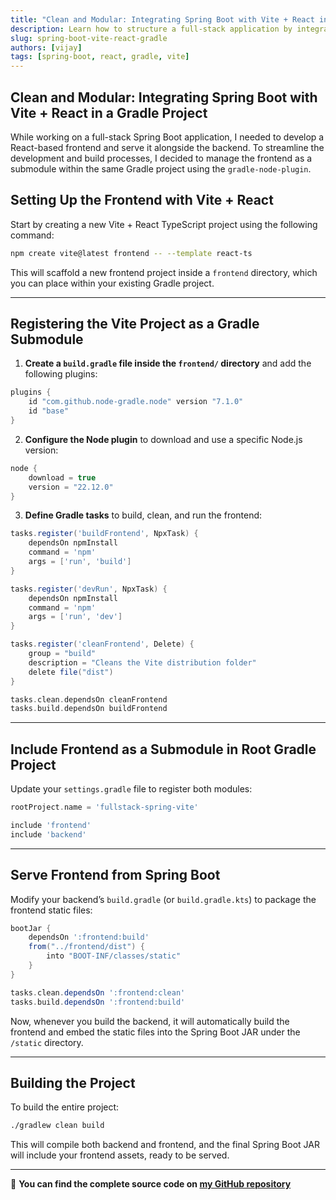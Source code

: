```yaml
---
title: "Clean and Modular: Integrating Spring Boot with Vite + React in a Gradle Project"
description: Learn how to structure a full-stack application by integrating a Vite + React frontend with a Spring Boot backend using Gradle multi-module setup.
slug: spring-boot-vite-react-gradle
authors: [vijay]
tags: [spring-boot, react, gradle, vite]
---
```


## **Clean and Modular: Integrating Spring Boot with Vite + React in a Gradle Project**

While working on a full-stack Spring Boot application, I needed to develop a React-based frontend and serve it alongside the backend. To streamline the development and build processes, I decided to manage the frontend as a submodule within the same Gradle project using the `gradle-node-plugin`.

## <!-- truncate -->

## **Setting Up the Frontend with Vite + React**

Start by creating a new Vite + React TypeScript project using the following command:

```bash
npm create vite@latest frontend -- --template react-ts
```

This will scaffold a new frontend project inside a `frontend` directory, which you can place within your existing Gradle project.

---

## **Registering the Vite Project as a Gradle Submodule**

1. **Create a `build.gradle` file inside the `frontend/` directory** and add the following plugins:

```groovy
plugins {
    id "com.github.node-gradle.node" version "7.1.0"
    id "base"
}
```

2. **Configure the Node plugin** to download and use a specific Node.js version:

```groovy
node {
    download = true
    version = "22.12.0"
}
```

3. **Define Gradle tasks** to build, clean, and run the frontend:

```groovy
tasks.register('buildFrontend', NpxTask) {
    dependsOn npmInstall
    command = 'npm'
    args = ['run', 'build']
}

tasks.register('devRun', NpxTask) {
    dependsOn npmInstall
    command = 'npm'
    args = ['run', 'dev']
}

tasks.register('cleanFrontend', Delete) {
    group = "build"
    description = "Cleans the Vite distribution folder"
    delete file("dist")
}

tasks.clean.dependsOn cleanFrontend
tasks.build.dependsOn buildFrontend
```

---

## **Include Frontend as a Submodule in Root Gradle Project**

Update your `settings.gradle` file to register both modules:

```groovy
rootProject.name = 'fullstack-spring-vite'

include 'frontend'
include 'backend'
```

---

## **Serve Frontend from Spring Boot**

Modify your backend’s `build.gradle` (or `build.gradle.kts`) to package the frontend static files:

```groovy
bootJar {
    dependsOn ':frontend:build'
    from("../frontend/dist") {
        into "BOOT-INF/classes/static"
    }
}

tasks.clean.dependsOn ':frontend:clean'
tasks.build.dependsOn ':frontend:build'
```

Now, whenever you build the backend, it will automatically build the frontend and embed the static files into the Spring Boot JAR under the `/static` directory.

---

## **Building the Project**

To build the entire project:

```bash
./gradlew clean build
```

This will compile both backend and frontend, and the final Spring Boot JAR will include your frontend assets, ready to be served.

---

🔗 **You can find the complete source code on [my GitHub repository](https://github.com/vijaypatidar/fullstack-spring-vite)**
